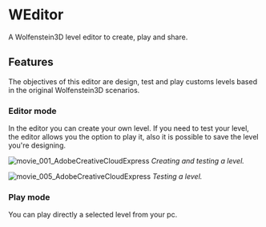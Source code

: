 # WEditor
A Wolfenstein3D level editor to create, play and share.

## Features
The objectives of this editor are design, test and play customs levels based in the original Wolfenstein3D scenarios.

### Editor mode
In the editor you can create your own level. If you need to test your level, the editor allows you the option to play it, also it is possible to save the level you're designing.

![movie_001_AdobeCreativeCloudExpress](https://user-images.githubusercontent.com/51692672/170841303-9ffb6e5c-0caa-4294-859b-7915bfad4e86.gif)
*Creating and testing a level.*

![movie_005_AdobeCreativeCloudExpress](https://user-images.githubusercontent.com/51692672/170841879-3ed5bba2-f6af-4335-a47b-ec84bc190fa9.gif)
*Testing a level.*

### Play mode
You can play directly a selected level from your pc.
